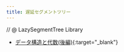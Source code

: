 ```yaml
---
title: 遅延セグメントツリー
---
```


// @ LazySegmentTree Library

* [データ構造と代数(後編)](https://tomcatowl.github.io/post/ds-and-alg-2/){:target="_blank"}
